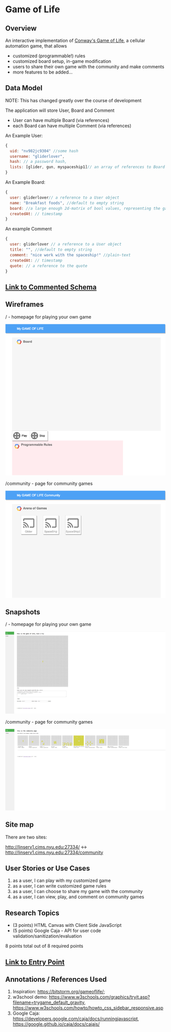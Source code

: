 # Game of Life

## Overview

An interactive implementation of [Conway's Game of Life](https://en.wikipedia.org/wiki/Conway's_Game_of_Life), a cellular automation game, that allows
- customized (programmable!) rules
- customized board setup, in-game modification
- users to share their own game with the community and make comments
- more features to be added...


## Data Model

NOTE: This has changed greatly over the course of development

The application will store User, Board and Comment

* User can have multiple Board (via references)
* each Board can have multiple Comment (via references)

An Example User:

```javascript
{
  uid: "nv982jc9304" //some hash
  username: "gliderlover",
  hash: // a password hash,
  lists: [glider, gun, myspaceship1]// an array of references to Board documents
}
```

An Example Board:

```javascript
{
  user: gliderlover// a reference to a User object
  name: "Breakfast foods", //default to empty string
  board: //a large enough 2d-matrix of bool values, representing the game board
  createdAt: // timestamp
}
```

An example Comment

```javascript
{
  user: gliderlover // a reference to a User object
  title: "", //default to empty string
  comment: "nice work with the spaceship!" //plain-text
  createdAt: // timestamp
  quote: // a reference to the quote
}
```


## [Link to Commented Schema](db.js)

## Wireframes

/ - homepage for playing your own game

![root wireframe](documentation/root.png)

/community - page for community games

![community wireframe](documentation/community.png)

## Snapshots

/ - homepage for playing your own game

![home](documentation/index.png)

/community - page for community games

![community](documentation/comu.png)

## Site map
There are two sites:

http://linserv1.cims.nyu.edu:27334/ <-> http://linserv1.cims.nyu.edu:27334/community

## User Stories or Use Cases

1. as a user, I can play with my customized game
2. as a user, I can write customized game rules
3. as a user, I can choose to share my game with the community
3. as a user, I can view, play, and comment on community games

## Research Topics

* (3 points) HTML Canvas with Client Side JavaScript
* (5 points) Google Caja - API for user code validation/sanitization/evaluation

8 points total out of 8 required points


## [Link to Entry Point](app.js)

## Annotations / References Used

1. Inspiration: https://bitstorm.org/gameoflife/;
2. w3school demo: https://www.w3schools.com/graphics/tryit.asp?filename=trygame_default_gravity, https://www.w3schools.com/howto/howto_css_sidebar_responsive.asp
3. Google Caja: https://developers.google.com/caja/docs/runningjavascript, https://google.github.io/caja/docs/cajajs/
